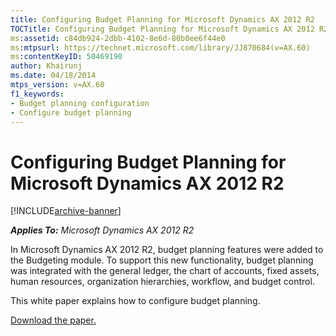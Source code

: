 ```yaml
---
title: Configuring Budget Planning for Microsoft Dynamics AX 2012 R2
TOCTitle: Configuring Budget Planning for Microsoft Dynamics AX 2012 R2
ms:assetid: c84db924-2dbb-4102-8e6d-80b0ee6f44e0
ms:mtpsurl: https://technet.microsoft.com/library/JJ870684(v=AX.60)
ms:contentKeyID: 50469190
author: Khairunj
ms.date: 04/18/2014
mtps_version: v=AX.60
f1_keywords:
- Budget planning configuration
- Configure budget planning
---
```


# Configuring Budget Planning for Microsoft Dynamics AX 2012 R2 


[!INCLUDE[archive-banner](includes/archive-banner.md)]


_**Applies To:** Microsoft Dynamics AX 2012 R2_

In Microsoft Dynamics AX 2012 R2, budget planning features were added to the Budgeting module. To support this new functionality, budget planning was integrated with the general ledger, the chart of accounts, fixed assets, human resources, organization hierarchies, workflow, and budget control.

This white paper explains how to configure budget planning.

[Download the paper.](https://go.microsoft.com/fwlink/?linkid=272634)

  


